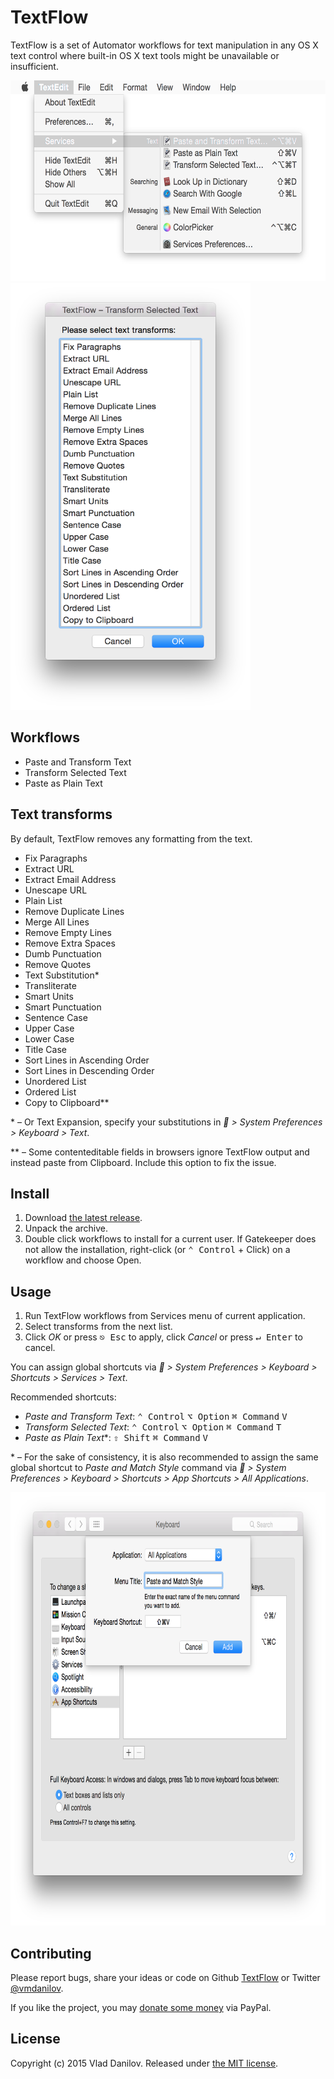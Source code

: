 # TextFlow

TextFlow is a set of Automator workflows for text manipulation in any OS X text control where built-in OS X text tools might be unavailable or insufficient.

<img src="screenshots/screenshot-textflow-menu.png" alt="Screenshot of TextFlow menu" width="600" height="321">

<img src="screenshots/screenshot-textflow-transforms.png" alt="Screenshot of TextFlow transforms" width="384" height="683">

## Workflows

- Paste and Transform Text
- Transform Selected Text
- Paste as Plain Text

## Text transforms

By default, TextFlow removes any formatting from the text.

- Fix Paragraphs
- Extract URL
- Extract Email Address
- Unescape URL
- Plain List
- Remove Duplicate Lines
- Merge All Lines
- Remove Empty Lines
- Remove Extra Spaces
- Dumb Punctuation
- Remove Quotes
- Text Substitution\*
- Transliterate
- Smart Units
- Smart Punctuation
- Sentence Case
- Upper Case
- Lower Case
- Title Case
- Sort Lines in Ascending Order
- Sort Lines in Descending Order
- Unordered List
- Ordered List
- Copy to Clipboard\*\*

\* – Or Text Expansion, specify your substitutions in * > System Preferences > Keyboard > Text*.

\*\* – Some contenteditable fields in browsers ignore TextFlow output and instead paste from Clipboard. Include this option to fix the issue.

## Install

1. Download [the latest release](https://github.com/vmdanilov/TextFlow/archive/master.zip).
2. Unpack the archive.
3. Double click workflows to install for a current user. If Gatekeeper does not allow the installation, right-click (or <kbd>⌃ Control</kbd> + Click) on a workflow and choose Open.

## Usage

1. Run TextFlow workflows from Services menu of current application.
2. Select transforms from the next list.
3. Click *OK* or press <kbd>⎋ Esc</kbd> to apply, click *Cancel* or press <kbd>↵ Enter</kbd> to cancel.

You can assign global shortcuts via * > System Preferences > Keyboard > Shortcuts > Services > Text*.

Recommended shortcuts:

- *Paste and Transform Text*: <kbd>⌃ Control</kbd> <kbd>⌥ Option</kbd> <kbd>⌘ Command</kbd> <kbd>V</kbd>
- *Transform Selected Text*: <kbd>⌃ Control</kbd> <kbd>⌥ Option</kbd> <kbd>⌘ Command</kbd> <kbd>T</kbd>
- *Paste as Plain Text*\*: <kbd>⇧ Shift</kbd> <kbd>⌘ Command</kbd> <kbd>V</kbd>

\* – For the sake of consistency, it is also recommended to assign the same global shortcut to *Paste and Match Style* command via * > System Preferences > Keyboard > Shortcuts > App Shortcuts > All Applications*.

<img src="screenshots/screenshot-paste-and-match-style-shortcut.png" alt="Screenshot of assigning Paste and Match Style shortcut for all Apps" width="780" height="693">

## Contributing

Please report bugs, share your ideas or code on Github [TextFlow](https://github.com/vmdanilov/TextFlow) or Twitter [@vmdanilov](https://twitter.com/vmdanilov).

If you like the project, you may [donate some money](https://www.paypal.com/cgi-bin/webscr?cmd=_s-xclick&hosted_button_id=9P6XZDBV7UJKE) via PayPal.

## License

Copyright (c) 2015 Vlad Danilov. Released under [the MIT license](LICENSE.md).
